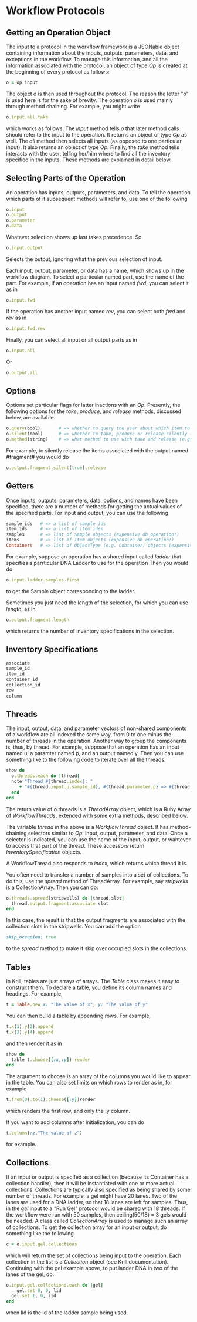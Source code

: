# Workflow Protocols

## Getting an Operation Object

The input to a protocol in the workflow framework is a JSONable object containing information about the inputs, outputs, parameters, data, and exceptions in the workflow. To manage this information, and all the information associated with the protocol, an object of type *Op* is created at the beginning of every protocol as follows:

```ruby
o = op input
```
    
The object *o* is then used throughout the protocol. The reason the letter "o" is used here is for the sake of brevity. The operation *o* is used mainly through method chaining. For example, you might write

```ruby
o.input.all.take
```

which works as follows. The *input* method tells *o* that later method calls should refer to the input to the operation. It returns an object of type *Op* as well. The *all* method then selects all inputs (as opposed to one particular input). It also returns an object of type *Op*. Finally, the *take* method tells interacts with the user, telling her/him where to find all the inventory specified in the inputs. These methods are explained in detail below.

## Selecting Parts of the Operation

An operation has inputs, outputs, parameters, and data. To tell the operation which parts of it subsequent methods will refer to, use one of the following

```ruby
o.input
o.output
o.parameter
o.data
```

Whatever selection shows up last takes precedence. So 

```ruby
o.input.output
```

Selects the output, ignoring what the previous selection of input.

Each input, output, parameter, or data has a name, which shows up in the workflow diagram. To select a particular named part, use the name of the part. For example, if an operation has an input named *fwd*, you can select it as in

```ruby
o.input.fwd
```

If the operation has another input named *rev*, you can select both *fwd* and *rev* as in

```ruby
o.input.fwd.rev
```

Finally, you can select all input or all output parts as in

```ruby
o.input.all
```

Or

```ruby
o.output.all
```

## Options

Options set particular flags for latter inactions with an *Op*. Presently, the following options for the *take*, *produce*, and *release* methods, discussed below, are available.

```ruby
o.query(bool)		# => whether to query the user about which item to take
o.silent(bool)      # => whether to take, produce or release silently (without user interaction)
o.method(string)    # => what method to use with take and release (e.g. "boxes")
```

For example, to silently release the items associated with the output named #fragment# you would do

```ruby
o.output.fragment.silent(true).release
```

## Getters

Once inputs, outputs, parameters, data, options, and names have been specified, there are a number of methods for getting the actual values of the specified parts. For input and output, you can use the following

```ruby
sample_ids   # => a list of sample ids
item_ids     # => a list of item ides
samples      # => list of Sample objects (expensive db operation!)
items        # => list of Item objects (expensive db operation!)
Containers   # => list of ObjectType (e.g. Container) objects (expensive db operation!)
```

For example, suppose an operation has a shared input called *ladder* that specifies a parrticular DNA Ladder to use for the operation Then you would do

```ruby
o.input.ladder.samples.first
```

to get the Sample object corresponding to the ladder.

Sometimes you just need the length of the selection, for which you can use *length*, as in

```ruby
o.output.fragment.length
```

which returns the number of inventory specifications in the selection.

## Inventory Specifications

```ruby
associate
sample_id
item_id
container_id
collection_id
row
column	
```

## Threads

The input, output, data, and parameter vectors of non-shared components of a workflow are all indexed the same way, from 0 to one minus the number of threads in the operation. Another way to group the components is, thus, by thread. For example, suppose that an operation has an input named u, a paramter named p, and an output named y. Then you can use something like to the following code to iterate over all the threads.

```ruby
show do 
  o.threads.each do |thread|
  note "Thread #{thread.index}: "
     + "#{thread.input.u.sample_id}, #{thread.parameter.p} => #{thread.data.y.sample_id}"
  end
end
```

The return value of o.threads is a *ThreadArray* object, which is a Ruby Array of *WorkflowThreads*, extended with some extra methods, described below.    

The variable *thread* in the above is a *WorkflowThread* object. It has method-chaining selectors similar to *Op*: input, output, parameter, and data. Once a selector is indicated, you can use the name of the input, output, or wahtever to access that part of the thread. These accessors return *InventorySpecification* objects.

A WorkflowThread also responds to *index*, which returns which thread it is. 

You often need to transfer a number of samples into a set of collections. To do this, use the *spread* method of ThreadArray. For example, say *stripwells* is a CollectionArray. Then you can do:

```ruby
o.threads.spread(stripwells) do |thread,slot|
  thread.output.fragment.associate slot
end
```

In this case, the result is that the output fragments are associated with the collection slots in the stripwells. You can add the option 

```ruby
skip_occupied: true
```

to the *spread* method to make it skip over occupied slots in the collections.

## Tables

In Krill, tables are just arrays of arrays. The *Table* class makes it easy to construct them. To declare a table, you define its column names and headings. For example, 

```ruby
t = Table.new x: "The value of x", y: "The value of y"
```

You can then build a table by appending rows. For example, 

```ruby
t.x(1).y(2).append
t.x(3).y(4).append
```

and then render it as in

```ruby
show do
  table t.choose([:x,:y]).render
end
```

The argument to choose is an array of the columns you would like to appear in the table. You can also set limits on which rows to render as in, for example

```ruby
t.from(0).to(1).choose([:y])render	
```

which renders the first row, and only the :y column.

If you want to add columns after initialization, you can do

```ruby
t.column(:z,"The value of z")
```

for example.

## Collections

If an input or output is specifed as a collection (because its Container has a collection handler), then it will be instantiated with one or more actual collections. Collections are typically also specified as being shared by some number of threads. For example, a gel might have 20 lanes. Two of the lanes are used for a DNA ladder, so that 18 lanes are left for samples. Thus, in the *gel* input to a "Run Gel" protocol would be shared with 18 threads. If the workflow were run with 50 samples, then ceiling(50/18) = 3 gels would be needed. A class called *CollectionArray* is used to manage such an array of collections. To get the collection array for an input or output, do something like the following.

```ruby
c = o.input.gel.collections
```

which will return the set of collections being input to the operation. Each collection in the list is a *Collection* object (see Krill documentation). Continuing with the gel example above, to put ladder DNA in two of the lanes of the gel, do:

```ruby
o.input.gel.collections.each do |gel|
	gel.set 0, 0, lid
  gel.set 1, 0, lid
end
```

when lid is the id of the ladder sample being used. 
	
	
	
	
